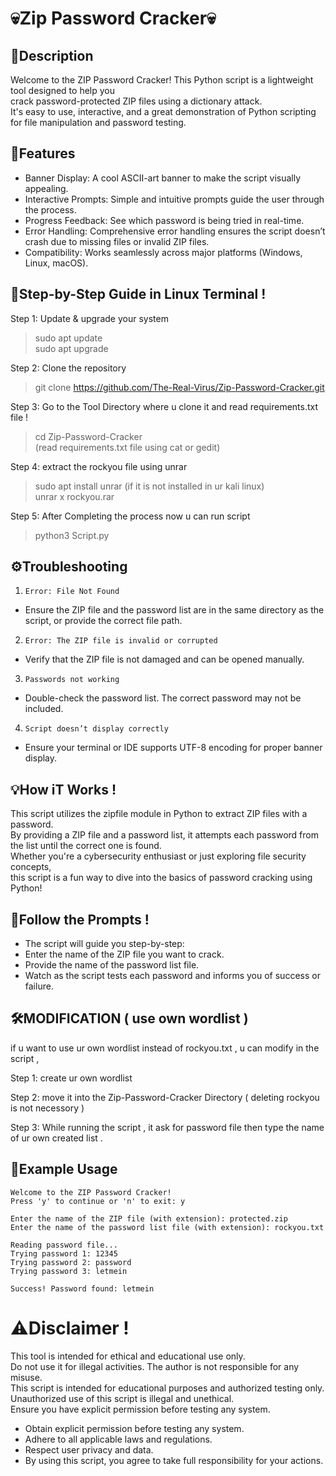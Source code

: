 # 💀Zip Password Cracker💀

## 📜Description
Welcome to the ZIP Password Cracker! This Python script is a lightweight tool designed to help you  
crack password-protected ZIP files using a dictionary attack.  
It's easy to use, interactive, and a great demonstration of Python scripting  
for file manipulation and password testing.  

## 🔑Features
- Banner Display: A cool ASCII-art banner to make the script visually appealing.  
- Interactive Prompts: Simple and intuitive prompts guide the user through the process.  
- Progress Feedback: See which password is being tried in real-time.  
- Error Handling: Comprehensive error handling ensures the script doesn’t crash due to missing files or invalid ZIP files.  
- Compatibility: Works seamlessly across major platforms (Windows, Linux, macOS).  

## 🚀Step-by-Step Guide in Linux Terminal !

Step 1: Update & upgrade your system  
>sudo apt update  
>sudo apt upgrade  

Step 2: Clone the repository  
>git clone https://github.com/The-Real-Virus/Zip-Password-Cracker.git  

Step 3: Go to the Tool Directory where u clone it and read requirements.txt file !  
>cd Zip-Password-Cracker  
(read requirements.txt file using cat or gedit)  

Step 4: extract the rockyou file using unrar  
>sudo apt install unrar (if it is not installed in ur kali linux)  
>unrar x rockyou.rar  

Step 5: After Completing the process now u can run script  
>python3 Script.py  

## ⚙️Troubleshooting

1) `Error: File Not Found`  
- Ensure the ZIP file and the password list are in the same directory as the script, or provide the correct file path.  

2) `Error: The ZIP file is invalid or corrupted`  
- Verify that the ZIP file is not damaged and can be opened manually.  

3) `Passwords not working`  
- Double-check the password list. The correct password may not be included.  

4) `Script doesn’t display correctly`  
- Ensure your terminal or IDE supports UTF-8 encoding for proper banner display.  

## 💡How iT Works !
This script utilizes the zipfile module in Python to extract ZIP files with a password.  
By providing a ZIP file and a password list, it attempts each password from the list until the correct one is found.  
Whether you're a cybersecurity enthusiast or just exploring file security concepts,  
this script is a fun way to dive into the basics of password cracking using Python!  

## 🤝Follow the Prompts !
- The script will guide you step-by-step:  
- Enter the name of the ZIP file you want to crack.  
- Provide the name of the password list file.  
- Watch as the script tests each password and informs you of success or failure.  

## 🛠️MODIFICATION ( use own wordlist )

if u want to use ur own wordlist instead of rockyou.txt , u can modify in the script ,  

Step 1: create ur own wordlist  

Step 2: move it into the Zip-Password-Cracker Directory ( deleting rockyou is not necessory )  

Step 3: While running the script , it ask for password file then type the name of ur own created list .  

## 📂Example Usage
	Welcome to the ZIP Password Cracker!
	Press 'y' to continue or 'n' to exit: y

	Enter the name of the ZIP file (with extension): protected.zip
	Enter the name of the password list file (with extension): rockyou.txt

	Reading password file...
	Trying password 1: 12345
	Trying password 2: password
	Trying password 3: letmein

	Success! Password found: letmein

# ⚠️Disclaimer !
This tool is intended for ethical and educational use only.  
Do not use it for illegal activities. The author is not responsible for any misuse.  
This script is intended for educational purposes and authorized testing only.  
Unauthorized use of this script is illegal and unethical.  
Ensure you have explicit permission before testing any system.  
- Obtain explicit permission before testing any system.  
- Adhere to all applicable laws and regulations.  
- Respect user privacy and data.  
- By using this script, you agree to take full responsibility for your actions.  
